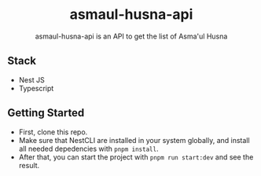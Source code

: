 <div align="center">
  <h1>asmaul-husna-api</h1>
  <p>asmaul-husna-api is an API to get the list of Asma'ul Husna</p>
</div>

## Stack

- Nest JS
- Typescript

## Getting Started

- First, clone this repo.
- Make sure that NestCLI are installed in your system globally, and install all needed depedencies with `pnpm install`.
- After that, you can start the project with `pnpm run start:dev` and see the result.
